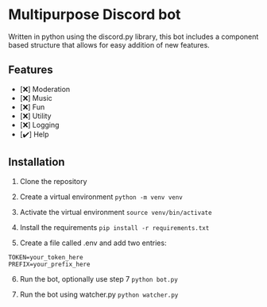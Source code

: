 # Multipurpose Discord bot
Written in python using the discord.py library, this bot includes a component based structure that allows for easy addition of new features.

## Features
- [❌] Moderation
- [❌] Music
- [❌] Fun
- [❌] Utility
- [❌] Logging
- [✔️] Help

## Installation
1. Clone the repository
2. Create a virtual environment
`python -m venv venv`
3. Activate the virtual environment
`source venv/bin/activate`

4. Install the requirements
`pip install -r requirements.txt`
5. Create a file called .env and add two entries:
```
TOKEN=your_token_here
PREFIX=your_prefix_here
```
6. Run the bot, optionally use step 7
`python bot.py`

7. Run the bot using watcher.py
`python watcher.py`